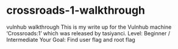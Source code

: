 # crossroads-1-walkthrough
vulnhub walkthrough
This is my write up for the Vulnhub machine ‘Crossroads:1’ which was 
released by tasiyanci.
Level: Beginner / Intermediate
Your Goal: Find user flag and root flag
